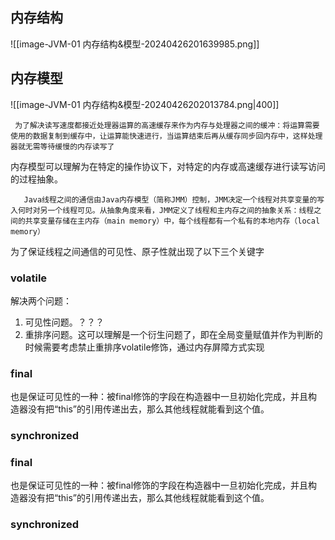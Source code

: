 
## 内存结构






![[image-JVM-01 内存结构&模型-20240426201639985.png]]




## 内存模型


![[image-JVM-01 内存结构&模型-20240426202013784.png|400]]



```
 为了解决读写速度都接近处理器运算的高速缓存来作为内存与处理器之间的缓冲：将运算需要使用的数据复制到缓存中，让运算能快速进行，当运算结束后再从缓存同步回内存中，这样处理器就无需等待缓慢的内存读写了
```

内存模型可以理解为在特定的操作协议下，对特定的内存或高速缓存进行读写访问的过程抽象。

```
   Java线程之间的通信由Java内存模型（简称JMM）控制，JMM决定一个线程对共享变量的写入何时对另一个线程可见。从抽象角度来看，JMM定义了线程和主内存之间的抽象关系：线程之间的共享变量存储在主内存（main memory）中，每个线程都有一个私有的本地内存（local memory）
```


为了保证线程之间通信的可见性、原子性就出现了以下三个关键字

### volatile

解决两个问题：

1. 可见性问题。？？？
2. 重排序问题。这可以理解是一个衍生问题了，即在全局变量赋值并作为判断的时候需要考虑禁止重排序volatile修饰，通过内存屏障方式实现

### final
也是保证可见性的一种：被final修饰的字段在构造器中一旦初始化完成，并且构造器没有把“this”的引用传递出去，那么其他线程就能看到这个值。

### synchronized

### final
也是保证可见性的一种：被final修饰的字段在构造器中一旦初始化完成，并且构造器没有把“this”的引用传递出去，那么其他线程就能看到这个值。

### synchronized